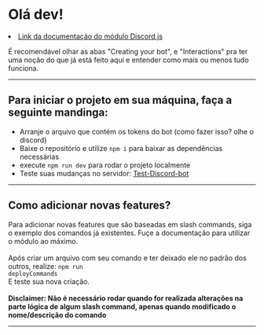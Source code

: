 # Olá dev! 
 
<li>
   <a href="https://discordjs.guide/#before-you-begin">Link da documentação do módulo Discord.js</a>
</li>

É recomendável olhar as abas "Creating your bot", e "Interactions" pra ter uma noção do que já está feito aqui e entender como mais ou menos tudo funciona.
<hr>

## Para iniciar o projeto em sua máquina, faça a seguinte mandinga:
<ul>
  <li>Arranje o arquivo que contém os tokens do bot (como fazer isso? olhe o discord)</li>
  <li>Baixe o repositório e utilize <code>npm i</code> para baixar as dependências necessárias</li>
  <li>execute <code>npm run dev</code> para rodar o projeto localmente</li>
  <li>Teste suas mudanças no servidor: <a href="https://discord.gg/NyDvnpa4MG">Test-Discord-bot</a></li>
</ul>

<hr>

## Como adicionar novas features?

Para adicionar novas features que são baseadas em slash commands, siga o exemplo dos comandos já existentes. Fuçe a documentação para utilizar o módulo ao máximo.
<br>
<br>
Após criar um arquivo com seu comando e ter deixado ele no padrão dos outros, realize: <code>npm run deployCommands</code>
<br>
E teste sua nova criação.
<br><br>
**Disclaimer: Não é necessário rodar quando for realizada alterações na parte lógica de algum slash command, apenas quando modificado o nome/descrição do comando**

<hr>
